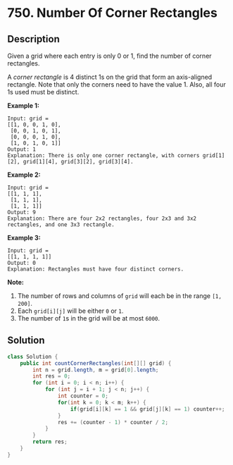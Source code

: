 # 750. Number Of Corner Rectangles

## Description

Given a grid where each entry is only 0 or 1, find the number of corner rectangles.

A *corner rectangle* is 4 distinct 1s on the grid that form an axis-aligned rectangle. Note that only the corners need to have the value 1. Also, all four 1s used must be distinct.

 

**Example 1:**

```
Input: grid = 
[[1, 0, 0, 1, 0],
 [0, 0, 1, 0, 1],
 [0, 0, 0, 1, 0],
 [1, 0, 1, 0, 1]]
Output: 1
Explanation: There is only one corner rectangle, with corners grid[1][2], grid[1][4], grid[3][2], grid[3][4].
```

 

**Example 2:**

```
Input: grid = 
[[1, 1, 1],
 [1, 1, 1],
 [1, 1, 1]]
Output: 9
Explanation: There are four 2x2 rectangles, four 2x3 and 3x2 rectangles, and one 3x3 rectangle.
```

 

**Example 3:**

```
Input: grid = 
[[1, 1, 1, 1]]
Output: 0
Explanation: Rectangles must have four distinct corners.
```

 

**Note:**

1. The number of rows and columns of `grid` will each be in the range `[1, 200]`.
2. Each `grid[i][j]` will be either `0` or `1`.
3. The number of `1`s in the grid will be at most `6000`.

 





## Solution

```java
class Solution {
    public int countCornerRectangles(int[][] grid) {
        int n = grid.length, m = grid[0].length;
        int res = 0;
        for (int i = 0; i < n; i++) {
            for (int j = i + 1; j < n; j++) {
                int counter = 0;
                for(int k = 0; k < m; k++) {
                    if(grid[i][k] == 1 && grid[j][k] == 1) counter++;
                }
                res += (counter - 1) * counter / 2;
            }
        }
        return res;
    }
}
```

